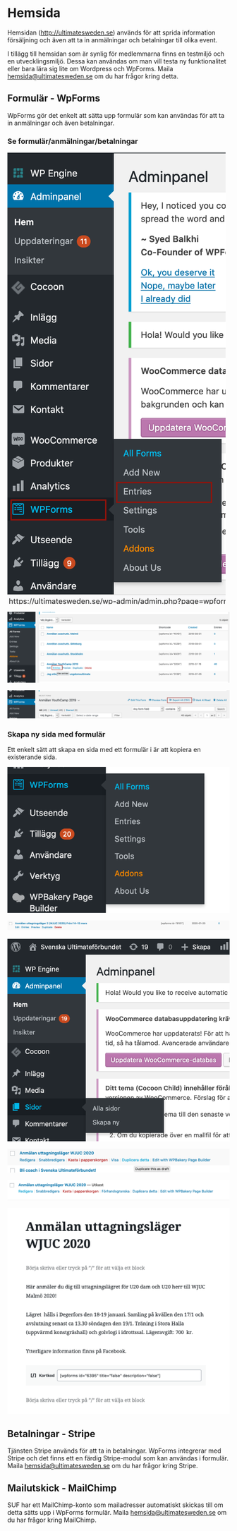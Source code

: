 # Hemsida

Hemsidan (http://ultimatesweden.se) används för att sprida information försäljning och även att ta in anmälningar och betalningar till olika event.

I tillägg till hemsidan som är synlig för medlemmarna finns en testmiljö och en utvecklingsmiljö. Dessa kan användas om man vill testa
ny funktionalitet eller bara lära sig lite om Wordpress och WpForms. Maila hemsida@ultimatesweden.se om du har frågor kring detta.


## Formulär - WpForms

WpForms gör det enkelt att sätta upp formulär som kan användas för att ta in anmälningar och även betalningar.


### Se formulär/anmälningar/betalningar


![Meny](./media/WpForms/Meny.png "Meny")

![Entries](./media/WpForms/Entries.png "Entries")

![Export_CSV](./media/WpForms/Export_CSV.png "Export_CSV")


### Skapa ny sida med formulär

Ett enkelt sätt att skapa en sida med ett formulär i är att kopiera en existerande sida.


![Meny wpforms](./media/WpForms/meny-wpforms.png "Meny wpfroms")

![Se wpforms id](./media/WpForms/se-wpforms-id.png "Se wpforms id")

![Meny sidor](./media/WpForms/meny-sidor.png "Meny sidor")

![Duplicera sida](./media/WpForms/duplicera-sida.png "Duplicera sida")

![Meny Redigera sida](./media/WpForms/redigera-sida.png "Meny Redigera sida")

![Uppdatera sida](./media/WpForms/sida.png "Uppdatera sida")


## Betalningar - Stripe

Tjänsten Stripe används för att ta in betalningar. WpForms integrerar med Stripe och det finns ett en färdig Stripe-modul som kan användas i formulär. Maila hemsida@ultimatesweden.se om du har frågor kring Stripe.


## Mailutskick - MailChimp

SUF har ett MailChimp-konto som mailadresser automatiskt skickas till om detta sätts upp i WpForms formulär. Maila hemsida@ultimatesweden.se om du har frågor kring MailChimp.
